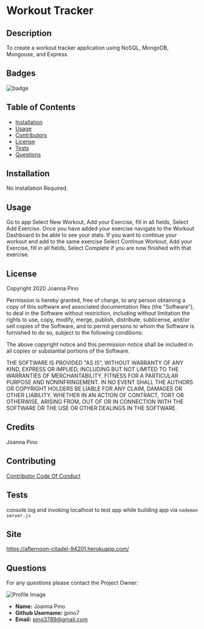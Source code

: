 
# Workout Tracker

## Description
To create a workout tracker application using NoSQL, MongoDB, Mongoose, and Express.

## Badges
![badge](https://img.shields.io/github/languages/top/jpino7/Workout-Tracker)

## Table of Contents
- [Installation](#installation)
- [Usage](#usage)
- [Contributors](#contributing)
- [License](#license)
- [Tests](#tests)
- [Questions](#questions)

## Installation
No Installation Required.

## Usage
Go to app Select New Workout, Add your Exercise, fill in all fields, Select Add Exercise. Once you have added your exercise navigate to the Workout Dashboard to be able to see your stats. If you want to continue your workout and add to the same exercise Select Continue Workout, Add your Exercise, fill in all fields, Select Complete if you are now finished with that exercise.

## License
Copyright 2020 Joanna Pino

Permission is hereby granted, free of charge, to any person obtaining a copy of this software and associated documentation files (the "Software"), to deal in the Software without restriction, including without limitation the rights to use, copy, modify, merge, publish, distribute, sublicense, and/or sell copies of the Software, and to permit persons to whom the Software is furnished to do so, subject to the following conditions:

The above copyright notice and this permission notice shall be included in all copies or substantial portions of the Software.

THE SOFTWARE IS PROVIDED "AS IS", WITHOUT WARRANTY OF ANY KIND, EXPRESS OR IMPLIED, INCLUDING BUT NOT LIMITED TO THE WARRANTIES OF MERCHANTABILITY, FITNESS FOR A PARTICULAR PURPOSE AND NONINFRINGEMENT. IN NO EVENT SHALL THE AUTHORS OR COPYRIGHT HOLDERS BE LIABLE FOR ANY CLAIM, DAMAGES OR OTHER LIABILITY, WHETHER IN AN ACTION OF CONTRACT, TORT OR OTHERWISE, ARISING FROM, OUT OF OR IN CONNECTION WITH THE SOFTWARE OR THE USE OR OTHER DEALINGS IN THE SOFTWARE.

## Credits
Joanna Pino

## Contributing
[Contributor Code Of Conduct](https://www.contributor-covenant.org/version/2/0/code_of_conduct/)

## Tests
console.log and invoking localhost to test app while building app via ``` nodemon server.js ```

## Site
https://afternoon-citadel-94201.herokuapp.com/

## Questions
For any questions please contact the Project Owner: 

![Profile Image](https://avatars3.githubusercontent.com/u/59301610?v=4)

- **Name:** Joanna Pino
- **Github Username:** jpino7
- **Email:** pino3789@gmail.com
